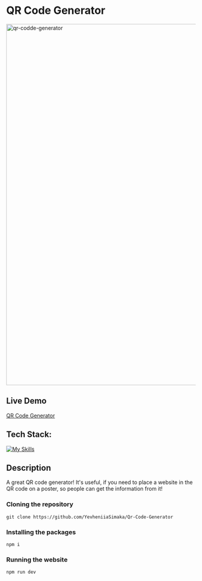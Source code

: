 # QR Code Generator
<img width="959" alt="qr-codde-generator" src="https://github.com/YevheniiaSimaka/Qr-Code-Generator/assets/112284703/25b846ff-d2ba-45fc-b779-dd206f27b778">

## Live Demo
[QR Code Generator](https://qr-code-generator-svwr.vercel.app/)

## Tech Stack: 
[![My Skills](https://skillicons.dev/icons?i=vite,react,tailwind)](https://skillicons.dev)

## Description
A great QR code generator! It's useful, if you need to place a website in the QR code on a poster, so people can get the information from it!

### Cloning the repository
```shell
git clone https://github.com/YevheniiaSimaka/Qr-Code-Generator
```

### Installing the packages
```shell
npm i
```

### Running the website
```shell
npm run dev
```


